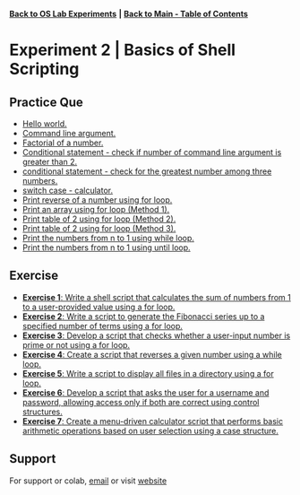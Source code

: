 [**Back to OS Lab Experiments**](https://github.com/xanderbilla/LPU-Academics/tree/main/blob/CSE325/CSE325.md) **|** [**Back to Main - Table of Contents**](https://github.com/xanderbilla/LPU-Academics/blob/main/README.md)

# Experiment 2 | Basics of Shell Scripting

## Practice Que

- [Hello world.](https://github.com/xanderbilla/LPU-Academics/blob/main/Practice/OS_LAB_Practice/Practice_1.sh)
- [Command line argument.](https://github.com/xanderbilla/LPU-Academics/blob/main/Practice/OS_LAB_Practice/Practice_2.sh)
- [Factorial of a number.](https://github.com/xanderbilla/LPU-Academics/blob/main/Practice/OS_LAB_Practice/Practice_3.sh)
- [Conditional statement - check if number of command line argument is greater than 2.](https://github.com/xanderbilla/LPU-Academics/blob/main/Practice/OS_LAB_Practice/Practice_4.sh)
- [conditional statement - check for the greatest number among three numbers.](https://github.com/xanderbilla/LPU-Academics/blob/main/Practice/OS_LAB_Practice/Practice_5.sh)
- [switch case - calculator.](https://github.com/xanderbilla/LPU-Academics/blob/main/Practice/OS_LAB_Practice/Practice_6.sh)
- [Print reverse of a number using for loop.](https://github.com/xanderbilla/LPU-Academics/blob/main/Practice/OS_LAB_Practice/Practice_7.sh)
- [Print an array using for loop (Method 1).](https://github.com/xanderbilla/LPU-Academics/blob/main/Practice/OS_LAB_Practice/Practice_8.sh)
- [Print table of 2 using for loop (Method 2).](https://github.com/xanderbilla/LPU-Academics/blob/main/Practice/OS_LAB_Practice/Practice_8.sh)
- [Print table of 2 using for loop (Method 3).](https://github.com/xanderbilla/LPU-Academics/blob/main/Practice/OS_LAB_Practice/Practice_9.sh)
- [Print the numbers from n to 1 using while loop.](https://github.com/xanderbilla/LPU-Academics/blob/main/Practice/OS_LAB_Practice/Practice_10.sh)
- [Print the numbers from n to 1 using until loop.](https://github.com/xanderbilla/LPU-Academics/blob/main/Practice/OS_LAB_Practice/Practice_11.sh)

## Exercise

- [**Exercise 1**: Write a shell script that calculates the sum of numbers from 1 to a user-provided value using a for loop.](https://github.com/xanderbilla/LPU-Academics/blob/main/CSE%20325%20-%20OS%20LAB/Experiment%201/Exercise_2.1.sh)
- [**Exercise 2**: Write a script to generate the Fibonacci series up to a specified number of terms using a for loop.](https://github.com/xanderbilla/LPU-Academics/blob/main/CSE%20325%20-%20OS%20LAB/Experiment%201/Exercise_2.2.sh)
- [**Exercise 3**: Develop a script that checks whether a user-input number is prime or not using a for loop.](https://github.com/xanderbilla/LPU-Academics/blob/main/CSE%20325%20-%20OS%20LAB/Experiment%201/Exercise_2.3.sh)
- [**Exercise 4**: Create a script that reverses a given number using a while loop.](https://github.com/xanderbilla/LPU-Academics/blob/main/CSE%20325%20-%20OS%20LAB/Experiment%201/Exercise_2.4.sh)
- [**Exercise 5**: Write a script to display all files in a directory using a for loop.](https://github.com/xanderbilla/LPU-Academics/blob/main/CSE%20325%20-%20OS%20LAB/Experiment%201/Exercise_2.5.sh)
- [**Exercise 6**: Develop a script that asks the user for a username and password, allowing access only if both are correct using control structures.](https://github.com/xanderbilla/LPU-Academics/blob/main/CSE%20325%20-%20OS%20LAB/Experiment%201/Exercise_2.6.sh)
- [**Exercise 7**: Create a menu-driven calculator script that performs basic arithmetic operations based on user selection using a case structure.](https://github.com/xanderbilla/LPU-Academics/blob/main/CSE%20325%20-%20OS%20LAB/Experiment%201/Exercise_2.7.sh)

## Support

For support or colab, [email](mailto:dev.xanderbilla@gmail.com) or visit [website](https://xanderbilla.com)
